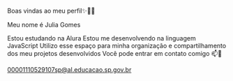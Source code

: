 Boas vindas ao meu perfil✨💌💟



Meu nome é Julia Gomes

Estou estudando na Alura
Estou me desenvolvendo na linguagem JavaScript
Utilizo esse espaço para minha organização e compartilhamento dos meu projetos desenvolvidos
Você pode entrar em contato comigo 📫💋

00001110529107sp@al.educacao.sp.gov.br

